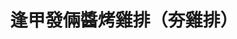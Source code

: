 ---
title: "逢甲發倆醬烤雞排（夯雞排）"
description: "逢甲發倆醬烤雞排（夯雞排）"
layout: shop
keywords:
  - 美食競賽
  - 台灣美食
  - 美食精選
datePublished: "2025-06-30"
dateModified: "2025-07-02"
city: "台中市"
district: "西屯區"
address: "台中市西屯區慶和街92-1號"
phone: "0983687249"
geo: "24.176052892971956, 120.64654193851347"
google_map: "https://maps.app.goo.gl/NatUGxCFwKhp8Gw9A"
footinder: "https://footinder.com.tw/%E5%8F%B0%E4%B8%AD%E5%B8%82%E8%A5%BF%E5%B1%AF%E5%8D%80/362041/"
official: "https://www.facebook.com/profile.php?id=61551905487137"
award:
  - name: "夜市王"
    year: "2024"
    entries:
      - nightMarket: "逢甲夜市"
        food_type: "雞排"
        rank: "第九名"

---